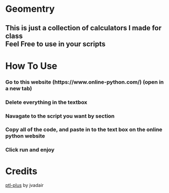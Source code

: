 # Geomentry
This is just a collection of calculators I made for class
<br>
Feel Free to use in your scripts
<br> 
---
<h1>How To Use</h1>
<h3>Go to this website (https://www.online-python.com/) (open in a new tab)</h3>
<h3>Delete everything in the textbox<h3>
<h3>Navagate to the script you want by section</h3>
<h3>Copy all of the code, and paste in to the text box on the online python website</h3>
<h3>Click run and enjoy</h3>

<h1>Credits</h1>
<a href='https://github.com/jvadair/ptl-plus'>ptl-plus</a> by jvadair
